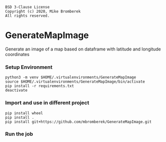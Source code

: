 ```
BSD 3-Clause License
Copyright (c) 2020, Mike Bromberek
All rights reserved.
```
# GenerateMapImage

Generate an image of a map based on dataframe with latitude and longitude coordinates

### Setup Environment
```
python3 -m venv $HOME/.virtualenvironments/GenerateMapImage
source $HOME/.virtualenvironments/GenerateMapImage/bin/activate
pip install -r requirements.txt
deactivate
```
### Import and use in different project
```
pip install wheel
pip install .
pip install git+https://github.com/mbromberek/GenerateMapImage.git
```
### Run the job
```

```
